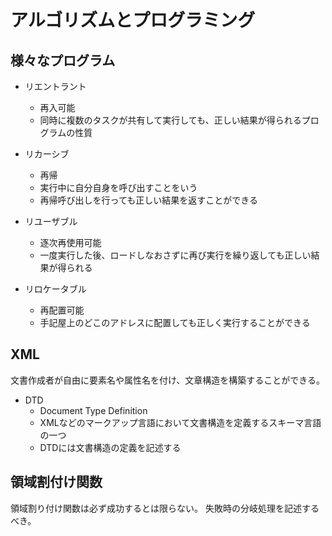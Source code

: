# アルゴリズムとプログラミング

## 様々なプログラム
- リエントラント
  - 再入可能
  - 同時に複数のタスクが共有して実行しても、正しい結果が得られるプログラムの性質

- リカーシブ
  - 再帰
  - 実行中に自分自身を呼び出すことをいう
  - 再帰呼び出しを行っても正しい結果を返すことができる

- リユーザブル
  - 逐次再使用可能
  - 一度実行した後、ロードしなおさずに再び実行を繰り返しても正しい結果が得られる

- リロケータブル
  - 再配置可能
  - 手記屋上のどこのアドレスに配置しても正しく実行することができる


## XML
文書作成者が自由に要素名や属性名を付け、文章構造を構築することができる。

- DTD
  - Document Type Definition
  - XMLなどのマークアップ言語において文書構造を定義するスキーマ言語の一つ
  - DTDには文書構造の定義を記述する

## 領域割付け関数
領域割り付け関数は必ず成功するとは限らない。
失敗時の分岐処理を記述するべき。
